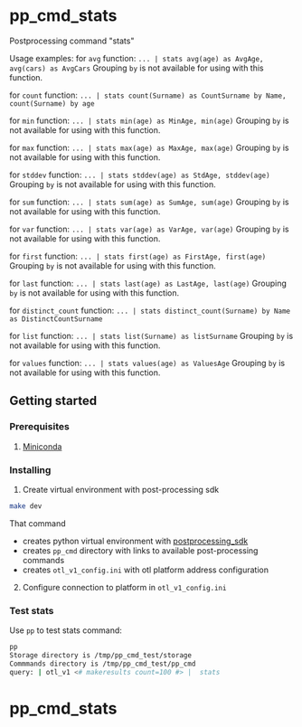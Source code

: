 # pp_cmd_stats
Postprocessing command "stats"

Usage examples:
for `avg` function: `... | stats avg(age) as AvgAge, avg(cars) as AvgCars`
Grouping `by` is not available for using with this function.

for `count` function: `... | stats count(Surname) as CountSurname by Name, count(Surname) by age`

for `min` function: `... | stats min(age) as MinAge, min(age)`
Grouping `by` is not available for using with this function.

for `max` function: `... | stats max(age) as MaxAge, max(age)`
Grouping `by` is not available for using with this function.

for `stddev` function: `... | stats stddev(age) as StdAge, stddev(age)`
Grouping `by` is not available for using with this function.

for `sum` function: `... | stats sum(age) as SumAge, sum(age)`
Grouping `by` is not available for using with this function.

for `var` function: `... | stats var(age) as VarAge, var(age)`
Grouping `by` is not available for using with this function.

for `first` function: `... | stats first(age) as FirstAge, first(age)`
Grouping `by` is not available for using with this function.

for `last` function: `... | stats last(age) as LastAge, last(age)`
Grouping `by` is not available for using with this function.

for `distinct_count` function: `... | stats distinct_count(Surname) by Name as DistinctCountSurname`

for `list` function: `... | stats list(Surname) as listSurname`
Grouping `by` is not available for using with this function.

for `values` function: `... | stats values(age) as ValuesAge`
Grouping `by` is not available for using with this function.


## Getting started
###  Prerequisites
1. [Miniconda](https://docs.conda.io/en/latest/miniconda.html)

### Installing
1. Create virtual environment with post-processing sdk 
```bash
make dev
```
That command  
- creates python virtual environment with [postprocessing_sdk](https://github.com/ISGNeuroTeam/postprocessing_sdk)
- creates `pp_cmd` directory with links to available post-processing commands
- creates `otl_v1_config.ini` with otl platform address configuration

2. Configure connection to platform in `otl_v1_config.ini`

### Test stats
Use `pp` to test stats command:  
```bash
pp
Storage directory is /tmp/pp_cmd_test/storage
Commmands directory is /tmp/pp_cmd_test/pp_cmd
query: | otl_v1 <# makeresults count=100 #> |  stats 
```
# pp_cmd_stats
